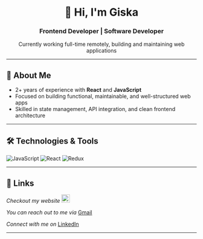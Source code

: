 <h1 align="center">👋 Hi, I'm Giska</h1>
<h3 align="center">Frontend Developer | Software Developer</h3>

<p align="center">
  Currently working full-time remotely, building and maintaining web applications
</p>

---

## 🧠 About Me

- 2+ years of experience with **React** and **JavaScript**  
- Focused on building functional, maintainable, and well-structured web apps  
- Skilled in state management, API integration, and clean frontend architecture  

---

## 🛠️ Technologies & Tools

![JavaScript](https://img.shields.io/badge/.-JavaScript-informational?style=flat&logo=javascript&logoColor=white&color=2bbc8a)
![React](https://img.shields.io/badge/.-React-informational?style=flat&logo=react&logoColor=white&color=2bbc8a)
![Redux](https://img.shields.io/badge/.-Redux-informational?style=flat&logo=redux&logoColor=white&color=2bbc8a)

---

## 🔗 Links

  <p>
    <i>Checkout my website</i>
    <a href="https://giskahalla.github.io/portfolio/">
      <img src="https://img.shields.io/badge/Portfolio-543DE0?style=for-the-badge&logo=About.me&logoColor=white" alt="Portfolio"  style="height:22px;">
    </a>
  </p>
  
  <p>
    <i>You can reach out to me via</i>
    <a href="mailto:giskahalla123@gmail.com">
      Gmail
    </a>
  </p>

  <p>
    <i>Connect with me on </i>
    <a href="https://www.linkedin.com/in/giskahalla/">
      LinkedIn
    </a>
  </p>  

---
